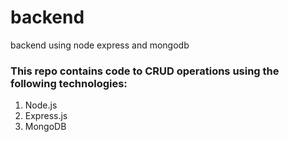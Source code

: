 # backend
backend using node express and mongodb

### This repo contains code to CRUD operations using the following technologies:

1. Node.js
2. Express.js
3. MongoDB